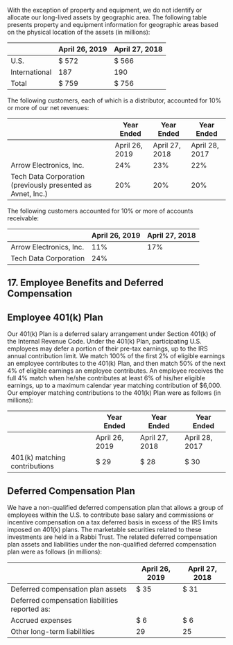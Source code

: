 With the exception of property and equipment, we do not identify or allocate our long-lived assets by geographic area. The following table presents property and equipment information for geographic areas based on the physical location of the assets (in millions):

|               | April 26, 2019   | April 27, 2018   |
|---------------|------------------|------------------|
| U.S.          | $  572           | $  566           |
| International | 187              | 190              |
| Total         | $  759           | $  756           |

The following customers, each of which is a distributor, accounted for 10% or more of our net revenues:

|                                                             | Year Ended     | Year Ended     | Year Ended     |
|-------------------------------------------------------------|----------------|----------------|----------------|
|                                                             | April 26, 2019 | April 27, 2018 | April 28, 2017 |
| Arrow Electronics, Inc.                                     | 24%            | 23%            | 22%            |
| Tech Data Corporation (previously presented as Avnet, Inc.) | 20%            | 20%            | 20%            |

The following customers accounted for 10% or more of accounts receivable:

|                         | April 26, 2019   | April 27, 2018   |
|-------------------------|------------------|------------------|
| Arrow Electronics, Inc. | 11%              | 17%              |
| Tech Data Corporation   | 24%              |                  |

## 17. Employee Benefits and Deferred Compensation

## Employee 401(k) Plan

Our 401(k) Plan is a deferred salary arrangement under Section 401(k) of the Internal Revenue Code. Under the 401(k) Plan, participating U.S. employees may defer a portion of their pre-tax earnings, up to the IRS annual contribution limit. We match 100% of the first 2% of eligible earnings an employee contributes to the 401(k) Plan, and then match 50% of the next 4% of eligible earnings an employee contributes. An employee receives the full 4% match when he/she contributes at least 6% of his/her eligible earnings, up to a maximum calendar year matching contribution of $6,000. Our employer matching contributions to the 401(k) Plan were as follows (in millions):

|                               | Year Ended     | Year Ended     | Year Ended     |
|-------------------------------|----------------|----------------|----------------|
|                               | April 26, 2019 | April 27, 2018 | April 28, 2017 |
| 401(k) matching contributions | $  29          | $  28          | $  30          |

## Deferred Compensation Plan

We have a non-qualified deferred compensation plan that allows a group of employees within the U.S. to contribute base salary and commissions or incentive compensation on a tax deferred basis in excess of the IRS limits imposed on 401(k) plans. The marketable securities related to these investments are held in a Rabbi Trust. The related deferred compensation plan assets and liabilities under the non-qualified deferred compensation plan were as follows (in millions):

|                                                | April 26, 2019   | April 27, 2018   |
|------------------------------------------------|------------------|------------------|
| Deferred compensation plan assets              | $  35            | $  31            |
| Deferred compensation liabilities reported as: |                  |                  |
| Accrued expenses                               | $  6             | $  6             |
| Other long-term liabilities                    | 29               | 25               |